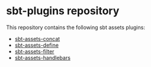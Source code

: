 # sbt-plugins repository

This repository contains the following sbt assets plugins:
* [sbt-assets-concat](https://github.com/ssachtleben/sbt-assets-concat)
* [sbt-assets-define](https://github.com/ssachtleben/sbt-assets-define)
* [sbt-assets-filter](https://github.com/ssachtleben/sbt-assets-filter)
* [sbt-assets-handlebars](https://github.com/ssachtleben/sbt-assets-handlebars)
